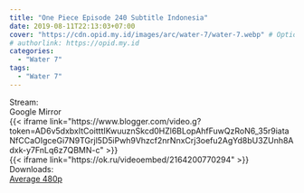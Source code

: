 ```yaml
---
title: "One Piece Episode 240 Subtitle Indonesia"
date: 2019-08-11T22:13:03+07:00
cover: "https://cdn.opid.my.id/images/arc/water-7/water-7.webp" # Optional, cover
# authorlink: https://opid.my.id
categories:
  - "Water 7"
tags:
  - "Water 7"
---
```

<div class="ui menu violet borderless inverted">
  <div class="header item active">
        Stream:
    </div>
  <a class="active item" data-tab="google">
    <i class="google drive icon"></i> Google
  </a>
  <a class="item nounderline" data-tab="mirror">
    <i class="odnoklassniki icon"></i> Mirror
  </a>
</div>
<div class="ui bottom attached tab segment active" style="border:0 !important;" data-tab="google">
 {{< iframe link="https://www.blogger.com/video.g?token=AD6v5dxbxItCoitttIKwuuznSkcd0HZl6BLopAhfFuwQzRoN6_35r9iataNfCCaOIgceGi7N9TGrjl5D5iPwh9Vhzcf2nrNnxCrj3oefu2AgYd8bU3ZUnh8Adxk-y7FnLq6z7QBMN-c" >}}
</div>
<div class="ui bottom attached tab segment" style="border:0 !important;" data-tab="mirror">
{{< iframe link="https://ok.ru/videoembed/2164200770294" >}}
</div>
<div class="ui menu violet borderless inverted">
  <div class="header item active">
        Downloads:
    </div>
  <a class="item nounderline" href="https://ouo.io/2v1UMZ" target="_blank" rel="dofollow"><i class="google drive icon"></i>
    Average 480p</a>
</div>